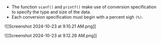 - The function `scanf()` and `printf()` make use of conversion specification to specify the type and size of the data.
- Each conversion specification must begin with a percent sigh `(%)`.

![[Screenshot 2024-10-23 at 9.10.21 AM.png]]

![[Screenshot 2024-10-23 at 9.12.26 AM.png]]

